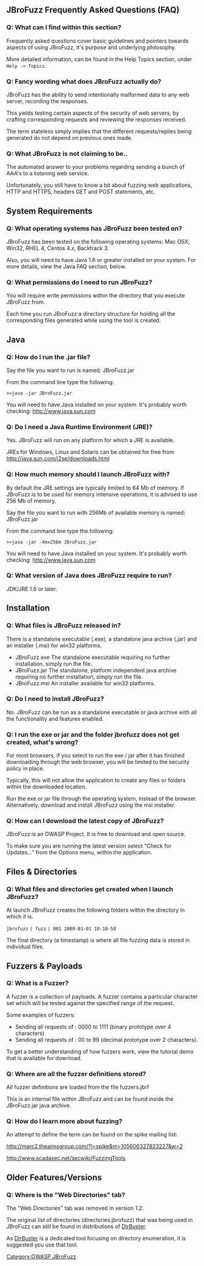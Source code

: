 ## JBroFuzz Frequently Asked Questions (FAQ)

### Q: What can I find within this section?

Frequently asked questions cover basic guidelines and pointers towards
aspects of using JBroFuzz, it's purpose and underlying philosophy.

More detailed information, can be found in the Help Topics section,
under `Help -> Topics`.

### Q: Fancy wording what does JBroFuzz actually do?

JBroFuzz has the ability to send intentionally malformed data to any web
server, recording the responses.

This yields testing certain aspects of the security of web servers, by
crafting corresponding requests and reviewing the responses received.

The term stateless simply implies that the different requests/replies
being generated do not depend on previous ones made.

### Q: What JBroFuzz is not claiming to be..

The automated answer to your problems regarding sending a bunch of AAA's
to a listening web service.

Unfortunately, you still have to know a bit about fuzzing web
applications, HTTP and HTTPS, headers GET and POST statements, etc.

## System Requirements

### Q: What operating systems has JBroFuzz been tested on?

JBroFuzz has been tested on the following operating systems: Mac OSX,
Win32, RHEL 4, Centos 4.x, Backtrack 3.

Also, you will need to have Java 1.6 or greater installed on your
system. For more details, view the Java FAQ section, below.

### Q: What permissions do I need to run JBroFuzz?

You will require write permissions within the directory that you execute
JBroFuzz from.

Each time you run JBroFuzz a directory structure for holding all the
corresponding files generated while using the tool is created.

## Java

### Q: How do I run the .jar file?

Say the file you want to run is named: JBroFuzz.jar

From the command line type the following:

`>>java -jar JBroFuzz.jar`

You will need to have Java installed on your system. It's probably worth
checking: <http://www.java.sun.com>

### Q: Do I need a Java Runtime Environment (JRE)?

Yes. JBroFuzz will run on any platform for which a JRE is available.

JREs for Windows, Linux and Solaris can be obtained for free from
<http://java.sun.com/j2se/downloads.html>

### Q: How much memory should I launch JBroFuzz with?

By default the JRE settings are typically limited to 64 Mb of memory. If
JBroFuzz is to be used for memory intensive operations, it is advised to
use 256 Mb of memory.

Say the file you want to run with 256Mb of available memory is named:
JBroFuzz.jar

From the command line type the following:

`>>java -jar -Xmx256m JBroFuzz.jar`

You will need to have Java installed on your system. It's probably worth
checking: <http://www.java.sun.com>

### Q: What version of Java does JBroFuzz require to run?

JDK/JRE 1.6 or later.

## Installation

### Q: What files is JBroFuzz released in?

There is a standalone executable (.exe), a standalone java archive
(.jar) and an installer (.msi) for win32 platforms.

  - JBroFuzz.exe The standalone executable requiring no further
    installation, simply run the file.
  - JBroFuzz.jar The standalone, platform independent java archive
    requiring no further installation, simply run the file.
  - JBroFuzz.msi An installer available for win32 platforms.

### Q: Do I need to install JBroFuzz?

No. JBroFuzz can be run as a standalone executable or java archive with
all the functionality and features enabled.

### Q: I run the exe or jar and the folder jbrofuzz does not get created, what's wrong?

For most browsers, if you select to run the exe / jar after it has
finished downloading through the web browser, you will be limited to the
security policy in place.

Typically, this will not allow the application to create any files or
folders within the downloaded location.

Run the exe or jar file through the operating system, instead of the
browser. Alternatively, download and install JBroFuzz using the msi
installer.

### Q: How can I download the latest copy of JBroFuzz?

JBroFuzz is an OWASP Project. It is free to download and open source.

To make sure you are running the latest version select "Check for
Updates..." from the Options menu, within the application.

## Files & Directories

### Q: What files and directories get created when I launch JBroFuzz?

At launch JBroFuzz creates the following folders within the directory in
which it is.

`jbrofuzz` `| fuzz` `| 001 2009-01-01 10-10-50`

The final directory (a timestamp) is where all file fuzzing data is
stored in individual files.

## Fuzzers & Payloads

### Q: What is a Fuzzer?

A fuzzer is a collection of payloads. A fuzzer contains a particular
character set which will be tested against the specified range of the
request.

Some examples of fuzzers:

  - Sending all requests of : 0000 to 1111 (binary prototype over 4
    characters)
  - Sending all requests of : 00 to 99 (decimal prototype over 2
    characters).

To get a better understanding of how fuzzers work, view the tutorial
demo that is available for download.

### Q: Where are all the fuzzer definitions stored?

All fuzzer definitions are loaded from the file fuzzers.jbrf

This is an internal file within JBroFuzz and can be found inside the
JBroFuzz.jar java archive.

### Q: How do I learn more about fuzzing?

An attempt to define the term can be found on the spike mailing list:

<http://marc2.theaimsgroup.com/?l=spike&m=105606327823227&w=2>

<http://www.scadasec.net/secwiki/FuzzingTools>

## Older Features/Versions

### Q: Where is the "Web Directories" tab?

The "Web Directories" tab was removed in version 1.2.

The original list of directories (directories.jbrofuzz) that was being
used in JBroFuzz can still be found in distributions of
[DirBuster](http://www.owasp.org/index.php/Category:OWASP_DirBuster_Project).

As
[DirBuster](http://www.owasp.org/index.php/Category:OWASP_DirBuster_Project)
is a dedicated tool focusing on directory enumeration, it is suggested
you use that tool.

[Category:OWASP JBroFuzz](Category:OWASP_JBroFuzz "wikilink")